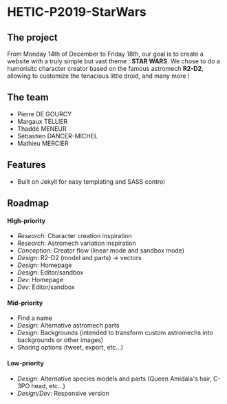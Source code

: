 # HETIC-P2019-StarWars

## The project

From Monday 14th of December to Friday 18th, our goal is to create a website with a truly simple but vast theme : **STAR WARS**.
We chose to do a humorisitc character creator based on the famous astromech **R2-D2**, allowing to customize the tenacious little droid, and many more !

## The team

- Pierre DE GOURCY
- Margaux TELLIER
- Thaddé MENEUR
- Sébastien DANCER-MICHEL
- Mathieu MERCIER

## Features
- Built on Jekyll for easy templating and SASS control

## Roadmap


#### High-priority
- *Research*: Character creation inspiration
- *Research*: Astromech variation inspiration
- *Conception*: Creator flow (linear mode and sandbox mode)
- *Design*: R2-D2 (model and parts) -> vectors
- *Design*: Homepage
- *Design*: Editor/sandbox
- *Dev*: Homepage
- *Dev*: Editor/sandbox

#### Mid-priority
- Find a name
- *Design*: Alternative astromech parts
- *Design*: Backgrounds (intended to transform custom astromechs into backgrounds or other images)
- Sharing options (tweet, export, etc...)

#### Low-priority
- *Design*: Alternative species models and parts (Queen Amidala's hair, C-3PO head, etc...)
- *Design/Dev*: Responsive version
